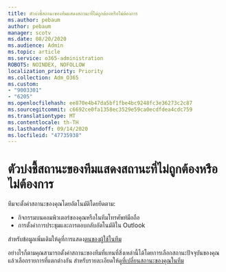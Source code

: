 ```yaml
---
title: ตัวบ่งชี้สถานะของทีมแสดงสถานะที่ไม่ถูกต้องหรือไม่ต้องการ
ms.author: pebaum
author: pebaum
manager: scotv
ms.date: 08/20/2020
ms.audience: Admin
ms.topic: article
ms.service: o365-administration
ROBOTS: NOINDEX, NOFOLLOW
localization_priority: Priority
ms.collection: Adm_O365
ms.custom:
- "9003301"
- "6205"
ms.openlocfilehash: ee870e4b47da5bf1fbe4bc9248fc3e36273c2c87
ms.sourcegitcommit: c6692ce0fa1358ec3529e59ca0ecdfdea4cdc759
ms.translationtype: MT
ms.contentlocale: th-TH
ms.lasthandoff: 09/14/2020
ms.locfileid: "47735938"
---
```

# <a name="teams-presence-indicator-shows-incorrect-or-unwanted-status"></a>ตัวบ่งชี้สถานะของทีมแสดงสถานะที่ไม่ถูกต้องหรือไม่ต้องการ

ทีมจะตั้งค่าสถานะของคุณโดยอัตโนมัติโดยยึดตาม:

- กิจกรรมบนคอมพิวเตอร์ของคุณหรือในทีมโทรศัพท์มือถือ
- การตั้งค่าการประชุมและการตอบกลับอัตโนมัติใน Outlook

สำหรับข้อมูลเพิ่มเติมให้ดูที่การแสดง[ตนของผู้ใช้ในทีม](https://docs.microsoft.com/microsoftteams/presence-admins)  

อย่างไรก็ตามคุณสามารถตั้งค่าสถานะของทีมที่แทนที่สิ่งเหล่านี้ได้โดยการเลือกสถานะปัจจุบันของคุณแล้วเลือกรายการที่แตกต่างกัน สำหรับรายละเอียดให้ดู[ที่เปลี่ยนสถานะของคุณในทีม](https://support.microsoft.com/office/change-your-status-in-teams-ce36ed14-6bc9-4775-a33e-6629ba4ff78e)